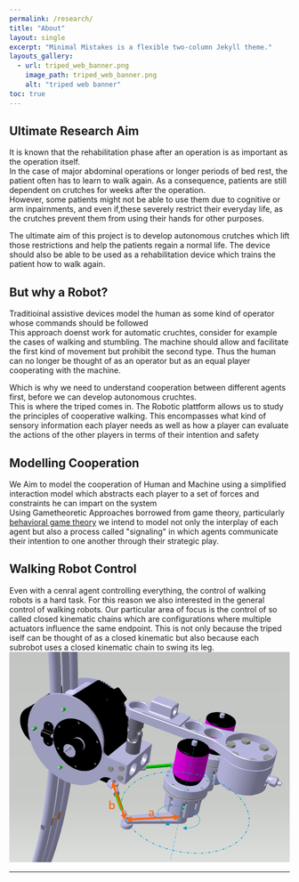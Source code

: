 ```yaml
---
permalink: /research/
title: "About"
layout: single
excerpt: "Minimal Mistakes is a flexible two-column Jekyll theme."
layouts_gallery:
  - url: triped_web_banner.png
    image_path: triped_web_banner.png
    alt: "triped web banner"
toc: true
---
```


## Ultimate Research Aim
<p>It is known that the rehabilitation phase after an operation is as important as the operation itself.<br>
In the case of major abdominal operations or longer periods of bed rest, the patient often has to learn to walk again.
As a consequence, patients are still dependent on crutches for weeks after the operation.<br>
 However, some patients might not be able to use them due to cognitive or arm inpairnments, and even if,these severely restrict their everyday life, 
 as the crutches prevent them from using their hands for other purposes.</p>

<p> The ultimate aim of this project is to develop autonomous crutches which lift those restrictions and help the patients regain a normal life.
The device should also be able to be used as a rehabilitation device which trains the patient how to walk again. </p>


## But why a Robot?
<p>
Traditioinal assistive devices model the human as some kind of operator whose commands should be followed <br>
This approach doenst work for automatic cruchtes, consider for example the cases of walking and stumbling. The machine should allow and facilitate the first kind of movement but prohibit the second type.
Thus the human can no longer be thought of as an operator but as an equal player cooperating with the machine. </p> 

<p> Which is why we need to understand cooperation between different agents first, before we can develop autonomous cruchtes. <br>
This is where the triped comes in. The Robotic plattform allows us to study the principles of cooperative walking.
This encompasses what kind of sensory information each player needs as well as how a player can evaluate the actions of the other players in terms of their intention and safety
</p>


## Modelling Cooperation
We Aim to model the cooperation of Human and Machine using a simplified interaction model which abstracts each player to a set of forces and constraints he can impart on the system <br>
Using Gametheoretic Approaches borrowed from game theory, particularly <a href="https://en.wikipedia.org/wiki/Behavioral_game_theory"> behavioral game theory</a> we intend to model not only the interplay of each agent  but also a process called "signaling" in which agents communicate their intention to one another through their strategic play. 


## Walking Robot Control
Even with a cenral agent controlling everything, the control of walking robots is a hard task. 
For this reason we also interested in the general control of walking robots.
Our particular area of focus is the control of so called closed kinematic chains which are configurations where multiple actuators influence the same endpoint.
This is not only because the triped iself can be thought of as a closed kinematic but also because each subrobot uses a closed kinematic chain to swing its leg.
![level mechanism](https://github.com/TriPed-Robot/TriPed-Robot.github.io/blob/master/Hebel_1.PNG)

---

